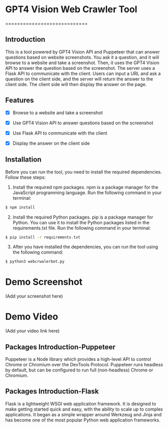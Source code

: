 
# GPT4 Vision Web Crawler Tool
============================

## Introduction
This is a tool powered by GPT4 Vision API and Puppeteer that can answer questions based on website screenshots. You ask it a question, and it will browse to a website and take a screenshot. Then, it uses the GPT4 Vision API to answer the question based on the screenshot. The server uses a Flask API to communicate with the client. Users can input a URL and ask a question on the client side, and the server will return the answer to the client side. The client side will then display the answer on the page.

## Features
- [x] Browse to a website and take a screenshot
- [x] Use GPT4 Vision API to answer questions based on the screenshot
- [x] Use Flask API to communicate with the client
- [x] Display the answer on the client side



## Installation

Before you can run the tool, you need to install the required dependencies. Follow these steps:

1. Install the required npm packages. npm is a package manager for the JavaScript programming language. Run the following command in your terminal:

```bash
$ npm install
```

2. Install the required Python packages. pip is a package manager for Python. You can use it to install the Python packages listed in the requirements.txt file. Run the following command in your terminal:

```bash
$ pip install -r requirements.txt
```

3. After you have installed the dependencies, you can run the tool using the following command:
    
```bash
$ python3 webcrwalerbot.py
```




# Demo Screenshot
(Add your screenshot here)

# Demo Video
(Add your video link here)

## Packages Introduction-Puppeteer
Puppeteer is a Node library which provides a high-level API to control Chrome or Chromium over the DevTools Protocol. Puppeteer runs headless by default, but can be configured to run full (non-headless) Chrome or Chromium. 

## Packages Introduction-Flask
Flask is a lightweight WSGI web application framework. It is designed to make getting started quick and easy, with the ability to scale up to complex applications. It began as a simple wrapper around Werkzeug and Jinja and has become one of the most popular Python web application frameworks.





